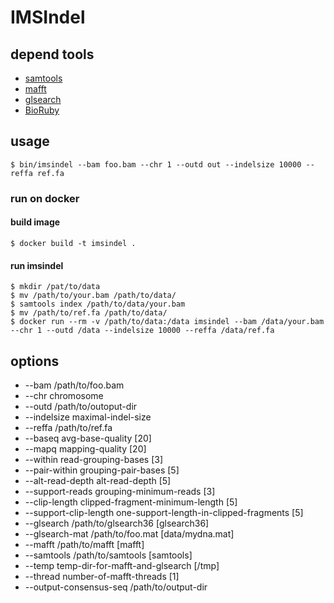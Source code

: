 # IMSIndel

## depend tools

* [samtools](https://github.com/samtools/samtools)
* [mafft](http://mafft.cbrc.jp/alignment/software/)
* [glsearch](http://fasta.bioch.virginia.edu/fasta_www2/fasta_down.shtml)
* [BioRuby](http://bioruby.org/)

## usage

```shell
$ bin/imsindel --bam foo.bam --chr 1 --outd out --indelsize 10000 --reffa ref.fa
```

### run on docker

#### build image

```shell
$ docker build -t imsindel .
```

#### run imsindel

```shell
$ mkdir /pat/to/data
$ mv /path/to/your.bam /path/to/data/
$ samtools index /path/to/data/your.bam
$ mv /path/to/ref.fa /path/to/data/
$ docker run --rm -v /path/to/data:/data imsindel --bam /data/your.bam --chr 1 --outd /data --indelsize 10000 --reffa /data/ref.fa
```

## options

* --bam /path/to/foo.bam
* --chr chromosome
* --outd /path/to/outoput-dir
* --indelsize maximal-indel-size
* --reffa /path/to/ref.fa
* --baseq avg-base-quality [20]
* --mapq mapping-quality [20]
* --within read-grouping-bases [3]
* --pair-within grouping-pair-bases [5]
* --alt-read-depth alt-read-depth [5]
* --support-reads grouping-minimum-reads [3]
* --clip-length clipped-fragment-minimum-length [5]
* --support-clip-length one-support-length-in-clipped-fragments [5]
* --glsearch /path/to/glsearch36 [glsearch36]
* --glsearch-mat /path/to/foo.mat [data/mydna.mat]
* --mafft /path/to/mafft [mafft]
* --samtools /path/to/samtools [samtools]
* --temp temp-dir-for-mafft-and-glsearch [/tmp]
* --thread number-of-mafft-threads [1]
* --output-consensus-seq /path/to/output-dir
